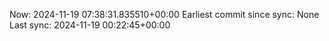 Now: 2024-11-19 07:38:31.835510+00:00 Earliest commit since sync: None Last sync: 2024-11-19 00:22:45+00:00
